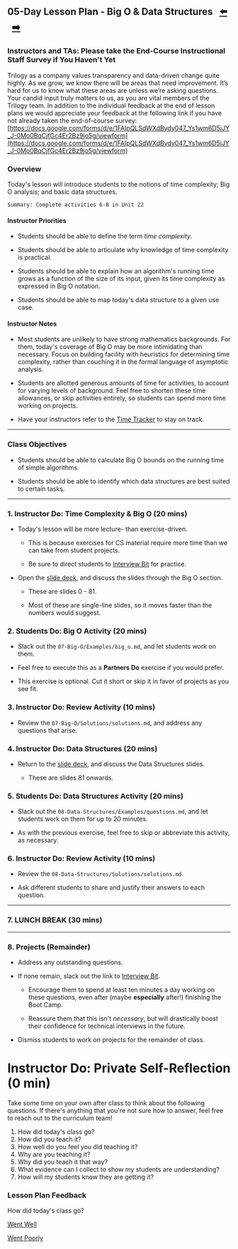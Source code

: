 ## 05-Day Lesson Plan - Big O & Data Structures <!--links--> &nbsp; [⬅️](../04-Day/04-Day-LessonPlan.md) &nbsp; [➡️](../../12-Week/01-Day/01-Day-LessonPlan.md)


### Instructors and TAs: Please take the End-Course Instructional Staff Survey if You Haven't Yet

Trilogy as a company values transparency and data-driven change quite highly. As we grow, we know there will be areas that need improvement. It’s hard for us to know what these areas are unless we’re asking questions. Your candid input truly matters to us, as you are vital members of the Trilogy team. In addition to the individual feedback at the end of lesson plans
we would appreciate your feedback at the following link if you have not already taken the end-of-course survey:
[https://docs.google.com/forms/d/e/1FAIpQLSdWXdBydy047_Ys1wm6D5iJY_J-0Mo0BqCjfGc4Er2Bz9jo5g/viewform](https://docs.google.com/forms/d/e/1FAIpQLSdWXdBydy047_Ys1wm6D5iJY_J-0Mo0BqCjfGc4Er2Bz9jo5g/viewform)

### Overview

Today's lesson will introduce students to the notions of time complexity; Big O analysis; and basic data structures.

`Summary: Complete activities 6-8 in Unit 22`


#### Instructor Priorities

* Students should be able to define the term _time complexity_.

* Students should be able to articulate why knowledge of time complexity is practical.

* Students should be able to explain how an algorithm's running time grows as a function of the size of its input, given its time complexity as expressed in Big O notation.

* Students should be able to map today's data structure to a given use case.

#### Instructor Notes

* Most students are unlikely to have strong mathematics backgrounds. For them, today's coverage of Big O may be more intimidating than necessary. Focus on building facility with heuristics for determining time complexity, rather than couching it in the formal language of asymptotic analysis.

* Students are allotted generous amounts of time for activities, to account for varying levels of background. Feel free to shorten these time allowances, or skip activities entirely, so students can spend more time working on projects.

* Have your instructors refer to the [Time Tracker](05-Day-TimeTracker.xlsx) to stay on track.

- - -

### Class Objectives

* Students should be able to calculate Big O bounds on the running time of simple algorithms.

* Students should be able to identify which data structures are best suited to certain tasks.

- - -

### 1. Instructor Do: Time Complexity & Big O (20 mins)

* Today's lesson will be more lecture- than exercise-driven.

  * This is because exercises for CS material require more time than we can take from student projects.

  * Be sure to direct students to [Interview Bit](https://www.interviewbit.com/) for practice.

* Open the [slide deck](SlideShow), and discuss the slides through the Big O section.

  * These are slides 0 - 81.

  * Most of these are single-line slides, so it moves faster than the numbers would suggest.

### 2. Students Do: Big O Activity (20 mins)

* Slack out the `07-Big-O/Examples/big_o.md`, and let students work on them.

* Feel free to execute this as a **Partners Do** exercise if you would prefer.

* This exercise is optional. Cut it short or skip it in favor of projects as you see fit.

### 3. Instructor Do: Review Activity (10 mins)

* Review the `07-Big-O/Solutions/solutions.md`, and address any questions that arise.

### 4. Instructor Do: Data Structures (20 mins)

* Return to the [slide deck](SlideShow), and discuss the Data Structures slides.

  * These are slides 81 onwards.

### 5. Students Do: Data Structures Activity (20 mins)

* Slack out the `08-Data-Structures/Examples/questions.md`, and let students work on them for up to 20 minutes.

* As with the previous exercise, feel free to skip or abbreviate this activity, as necessary.

### 6. Instructor Do: Review Activity (10 mins)

* Review the `08-Data-Structures/Solutions/solutions.md`.

* Ask different students to share and justify their answers to each question.

- - -

### 7. LUNCH BREAK (30 mins)

- - -

### 8. Projects (Remainder)

* Address any outstanding questions.

* If none remain, slack out the link to [Interview Bit](http://www.interviewbit.com/).

  * Encourage them to spend at least ten minutes a day working on these questions, even after (maybe **especially** after!) finishing the Boot Camp.

  * Reassure them that this isn't _necessary_, but will drastically boost their confidence for technical interviews in the future.

* Dismiss students to work on projects for the remainder of class.

# Instructor Do: Private Self-Reflection (0 min)

Take some time on your own after class to think about the following questions. If there's anything that you're not sure how to answer, feel free to reach out to the curriculum team!

1. How did today's class go?
2. How did you teach it?
3. How well do you feel you did teaching it?
4. Why are you teaching it?
5. Why did you teach it that way?
6. What evidence can I collect to show my students are understanding?
7. How will my students know they are getting it?


### Lesson Plan Feedback

How did today's class go?

[Went Well](http://www.surveygizmo.com/s3/4325914/FS-Curriculum-Feedback?format=ft&sentiment=positive&lesson=11.05)

[Went Poorly](http://www.surveygizmo.com/s3/4325914/FS-Curriculum-Feedback?format=ft&sentiment=negative&lesson=11.05)
